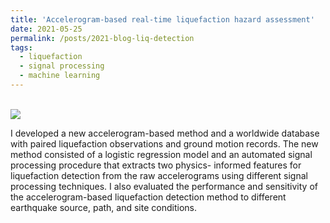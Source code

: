 ```yaml
---
title: 'Accelerogram-based real-time liquefaction hazard assessment'
date: 2021-05-25
permalink: /posts/2021-blog-liq-detection
tags:
  - liquefaction
  - signal processing
  - machine learning
---
```


 <br/><img src='/images/Liquefaction-Detection-Framework.png'>

 I developed a new accelerogram-based method and a worldwide database with paired liquefaction observations and ground motion records. The new method consisted of a logistic regression model and an automated signal processing procedure that extracts two physics- informed features for liquefaction detection from the raw accelerograms using different signal processing techniques. I also evaluated the performance and sensitivity of the accelerogram-based liquefaction detection method to different earthquake source, path, and site conditions.

